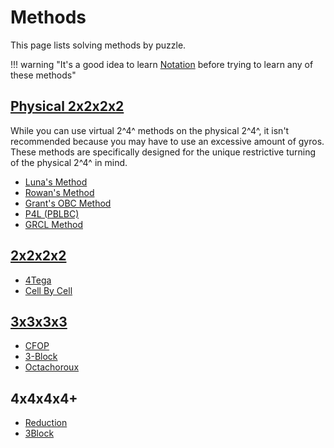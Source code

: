 # Methods

This page lists solving methods by puzzle.

!!! warning "It's a good idea to learn [Notation](/notation) before trying to learn any of these methods"

## [Physical 2x2x2x2](/puzzles/physical-puzzles/phys-2x2x2x2)

While you can use virtual 2^4^ methods on the physical 2^4^, it isn't recommended because you may have to use an excessive amount of gyros. These methods are specifically designed for the unique restrictive turning of the physical 2^4^ in mind.

- [Luna's Method](/methods/luna)
- [Rowan's Method](/methods/rowan)
- [Grant's OBC Method](/methods/grant)
- [P4L (PBLBC)](/methods/p4l)
- [GRCL Method](/methods/grcl)

## [2x2x2x2](/puzzles/2x2x2x2)

- [4Tega](/methods/4tega)
- [Cell By Cell](/methods/cell-by-cell)

## [3x3x3x3](/puzzles/3x3x3x3)

- [CFOP](/methods/cfop)
- [3-Block](/methods/3block)
- [Octachoroux](/methods/octachoroux)

## 4x4x4x4+

- [Reduction](/methods/big-cube-reduction)
- [3Block](/methods/3block./#big-cubes)
